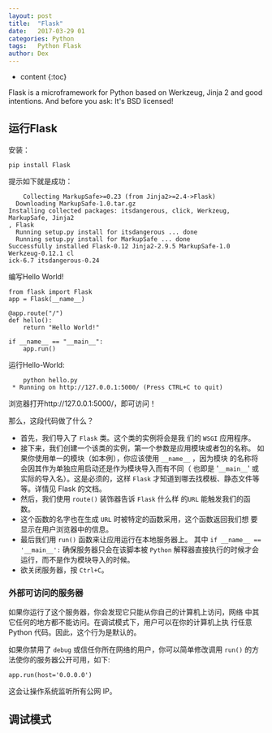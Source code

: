 ```yaml
---
layout: post
title:  "Flask"
date:   2017-03-29 01
categories: Python
tags:   Python Flask
author: Dex
---
```


* content
{:toc}


Flask is a microframework for Python based on Werkzeug, Jinja 2 and good intentions. And before you ask: It's BSD licensed!







## 运行Flask ##

安装：

	pip install Flask

提示如下就是成功：

		Collecting MarkupSafe>=0.23 (from Jinja2>=2.4->Flask)
	  Downloading MarkupSafe-1.0.tar.gz
	Installing collected packages: itsdangerous, click, Werkzeug, MarkupSafe, Jinja2
	, Flask
	  Running setup.py install for itsdangerous ... done
	  Running setup.py install for MarkupSafe ... done
	Successfully installed Flask-0.12 Jinja2-2.9.5 MarkupSafe-1.0 Werkzeug-0.12.1 cl
	ick-6.7 itsdangerous-0.24

编写Hello World!

	from flask import Flask
	app = Flask(__name__)
	
	@app.route("/")
	def hello():
	    return "Hello World!"
	
	if __name__ == "__main__":
	    app.run()

运行Hello-World:
	
		python hello.py
	 * Running on http://127.0.0.1:5000/ (Press CTRL+C to quit)

浏览器打开http://127.0.0.1:5000/，即可访问！


那么，这段代码做了什么？

- 首先，我们导入了 `Flask` 类。这个类的实例将会是我 们的 `WSGI` 应用程序。
- 接下来，我们创建一个该类的实例，第一个参数是应用模块或者包的名称。 如果你使用单一的模块（如本例），你应该使用 `__name__` ，因为模块 的名称将会因其作为单独应用启动还是作为模块导入而有不同（ 也即是 '`__main__`' 或实际的导入名）。这是必须的，这样 `Flask` 才知道到哪去找模板、静态文件等等。详情见 Flask 的文档。
- 然后，我们使用 `route()` 装饰器告诉 `Flask` 什么样 的`URL` 能触发我们的函数。
- 这个函数的名字也在生成 `URL` 时被特定的函数采用，这个函数返回我们想 要显示在用户浏览器中的信息。
- 最后我们用 `run()` 函数来让应用运行在本地服务器上。 其中 `if __name__ == '__main__':` 确保服务器只会在该脚本被 `Python` 解释器直接执行的时候才会运行，而不是作为模块导入的时候。
- 欲关闭服务器，按 `Ctrl+C`。

### 外部可访问的服务器 ###

如果你运行了这个服务器，你会发现它只能从你自己的计算机上访问，网络 中其它任何的地方都不能访问。在调试模式下，用户可以在你的计算机上执 行任意 Python 代码。因此，这个行为是默认的。

如果你禁用了 `debug` 或信任你所在网络的用户，你可以简单修改调用 `run()` 的方法使你的服务器公开可用，如下:

    app.run(host='0.0.0.0')
这会让操作系统监听所有公网 IP。

## 调试模式 ##

